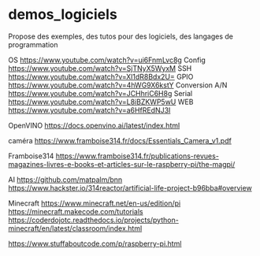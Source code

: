 # demos_logiciels
Propose des exemples, des tutos pour des logiciels, des langages de programmation

OS
https://www.youtube.com/watch?v=ui6FnmLvc8g
Config
https://www.youtube.com/watch?v=SjTNyX5WyxM
SSH
https://www.youtube.com/watch?v=Xl1dR8Bdx2U=
GPIO
https://www.youtube.com/watch?v=4hWG9X6kstY
Conversion A/N
https://www.youtube.com/watch?v=JCHhriC6H8g
Serial
https://www.youtube.com/watch?v=L8iBZKWP5wU
WEB
https://www.youtube.com/watch?v=a6HfREdNJ3I

OpenVINO
https://docs.openvino.ai/latest/index.html

caméra
https://www.framboise314.fr/docs/Essentials_Camera_v1.pdf

Framboise314
https://www.framboise314.fr/publications-revues-magazines-livres-e-books-et-articles-sur-le-raspberry-pi/the-magpi/

AI
https://github.com/matpalm/bnn
https://www.hackster.io/314reactor/artificial-life-project-b96bba#overview

Minecraft
https://www.minecraft.net/en-us/edition/pi
https://minecraft.makecode.com/tutorials
https://coderdojotc.readthedocs.io/projects/python-minecraft/en/latest/classroom/index.html


https://www.stuffaboutcode.com/p/raspberry-pi.html

